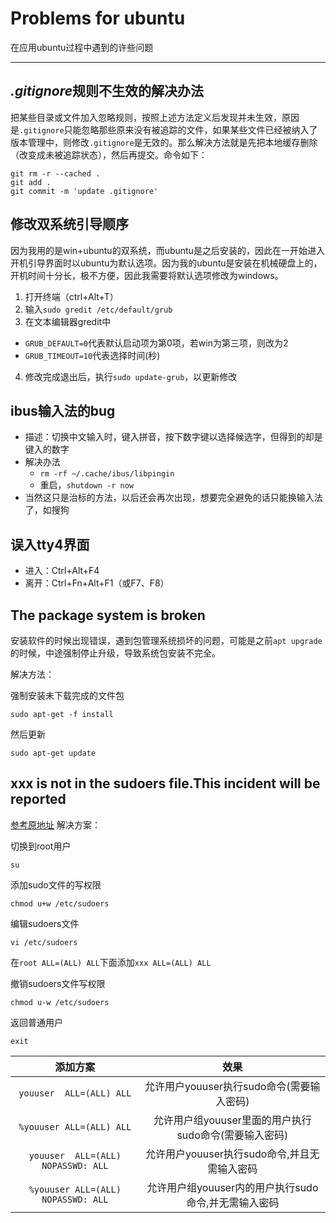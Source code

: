 # Problems for ubuntu

在应用ubuntu过程中遇到的许些问题

***
  
## *.gitignore*规则不生效的解决办法

把某些目录或文件加入忽略规则，按照上述方法定义后发现并未生效，原因是`.gitignore`只能忽略那些原来没有被追踪的文件，如果某些文件已经被纳入了版本管理中，则修改`.gitignore`是无效的。那么解决方法就是先把本地缓存删除（改变成未被追踪状态），然后再提交。命令如下：

    git rm -r --cached .
    git add .
    git commit -m 'update .gitignore'

## 修改双系统引导顺序

因为我用的是win+ubuntu的双系统，而ubuntu是之后安装的，因此在一开始进入开机引导界面时以ubuntu为默认选项。因为我的ubuntu是安装在机械硬盘上的，开机时间十分长，极不方便，因此我需要将默认选项修改为windows。

1. 打开终端（ctrl+Alt+T）
2. 输入`sudo gredit /etc/default/grub`
3. 在文本编辑器gredit中
+ `GRUB_DEFAULT=0`代表默认启动项为第0项，若win为第三项，则改为2
+ `GRUB_TIMEOUT=10`代表选择时间(秒)
4. 修改完成退出后，执行`sudo update-grub`，以更新修改

## ibus输入法的bug

+ 描述：切换中文输入时，键入拼音，按下数字键以选择候选字，但得到的却是键入的数字
+ 解决办法
	+ `rm -rf ~/.cache/ibus/libpingin`
	+ 重启，`shutdown -r now`
+ 当然这只是治标的方法，以后还会再次出现，想要完全避免的话只能换输入法了，如搜狗

## 误入tty4界面

+ 进入：Ctrl+Alt+F4
+ 离开：Ctrl+Fn+Alt+F1（或F7、F8）

## The package system is broken
安装软件的时候出现错误，遇到包管理系统损坏的问题，可能是之前`apt upgrade`的时候，中途强制停止升级，导致系统包安装不完全。

解决方法：

强制安装未下载完成的文件包
```
sudo apt-get -f install
```
然后更新
```
sudo apt-get update
```

## xxx is not in the sudoers file.This incident will be reported
[参考原地址](http://www.cnblogs.com/xiaochaoyxc/p/6206481.html)
解决方案：

切换到root用户

	su

添加sudo文件的写权限

	chmod u+w /etc/sudoers

编辑sudoers文件

	vi /etc/sudoers

在`root ALL=(ALL) ALL`下面添加`xxx ALL=(ALL) ALL`

撤销sudoers文件写权限

	chmod u-w /etc/sudoers

返回普通用户

	exit


|添加方案|效果|
|:---:|:---:|
|`youuser  ALL=(ALL) ALL`           |允许用户youuser执行sudo命令(需要输入密码)              |
|`%youuser ALL=(ALL) ALL`           |允许用户组youuser里面的用户执行sudo命令(需要输入密码)  |
|`youuser  ALL=(ALL) NOPASSWD: ALL` |允许用户youuser执行sudo命令,并且无需输入密码           |
|`%youuser ALL=(ALL)  NOPASSWD: ALL` |允许用户组youuser内的用户执行sudo命令,并无需输入密码  |


